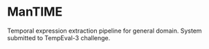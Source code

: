ManTIME
=======

Temporal expression extraction pipeline for general domain. System submitted to TempEval-3 challenge.